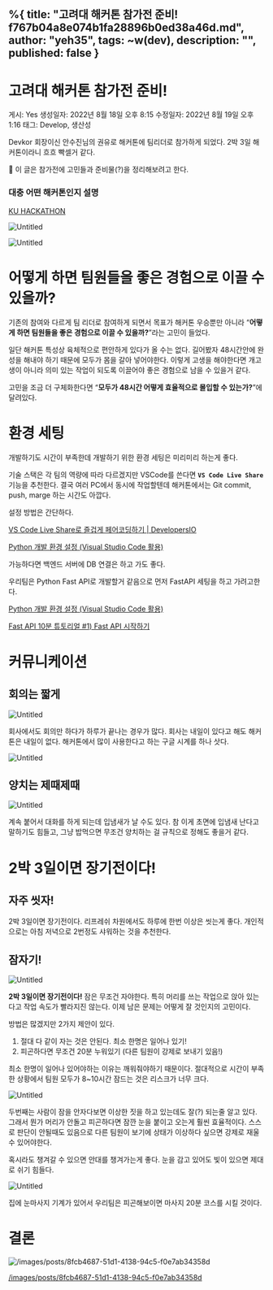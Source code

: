 %{
title: "고려대 해커톤 참가전 준비! f767b04a8e074b1fa28896b0ed38a46d.md",
author: "yeh35",
tags: ~w(dev),
description: "",
published: false
}
---
# 고려대 해커톤 참가전 준비!

게시: Yes
생성일자: 2022년 8월 18일 오후 8:15
수정일자: 2022년 8월 19일 오후 1:16
태그: Develop, 생산성

Devkor 회장이신 안수진님의 권유로 해커톤에 팀리더로 참가하게 되었다.
2박 3일 해커톤이라니 흐흐 빡셀거 같다.

<aside>
📢 이 글은 참가전에 고민들과 준비물(?)을 정리해보려고 한다.

</aside>

### 대충 어떤 해커톤인지 설명

[KU HACKATHON](https://connecthon.com/about)

![Untitled](/images/posts/e59e8803-ed79-4871-a4d5-1507c14a8e62.png)

![Untitled](/images/posts/319c5c61-2233-4b6b-a4bc-26b0282a09db.png)

# **어떻게 하면 팀원들을 좋은 경험으로 이끌 수 있을까?**

기존의 참여와 다르게 팀 리더로 참여하게 되면서 목표가 해커톤 우승뿐만 아니라 “**어떻게 하면 팀원들을 좋은 경험으로 이끌 수 있을까?**”라는 고민이 들었다. 

일단 해커톤 특성상 육체적으로 편안하게 있다가 올 수는 없다. 길어봤자 48시간안에 완성을 해내야 하기 때문에 모두가 몸을 갈아 넣어야한다. 이렇게 고생을 해야한다면 개고생이 아니라 의미 있는 작업이 되도록 이끌어야 좋은 경험으로 남을 수 있을거 같다. 

고민을 조금 더 구체화한다면 “**모두가 48시간 어떻게 효율적으로 몰입할 수 있는가?**”에 달려있다.

# 환경 세팅

개발하기도 시간이 부족한데 개발하기 위한 환경 세팅은 미리미리 하는게 좋다.

기술 스택은 각 팀의 역량에 따라 다르겠지만 VSCode를 쓴다면 **`VS Code Live Share`** 기능을 추천한다. 결국 여러 PC에서 동시에 작업할텐데 해커톤에서는 Git commit, push, marge 하는 시간도 아깝다.

설정 방법은 간단하다. 

[VS Code Live Share로 즐겁게 페어코딩하기 | DevelopersIO](https://dev.classmethod.jp/articles/vs-code-live-share-pair-coding/)

[Python 개발 환경 설정 (Visual Studio Code 활용)](https://rswm-ju.tistory.com/2)

가능하다면 백엔드 서버에 DB 연결은 하고 가도 좋다.

우리팀은 Python Fast API로 개발할거 같음으로 먼저 FastAPI 세팅을 하고 가려고한다.

[Python 개발 환경 설정 (Visual Studio Code 활용)](https://rswm-ju.tistory.com/2)

[Fast API 10분 튜토리얼 #1) Fast API 시작하기](https://facerain.club/fast-api-tutorial-1/)

# 커뮤니케이션

## 회의는 짧게

![Untitled](/images/posts/63149fd4-5c73-4188-8793-07c741cbdc0b.png)

회사에서도 회의만 하다가 하루가 끝나는 경우가 많다. 회사는 내일이 있다고 해도 해커톤은 내일이 없다. 해커톤에서 많이 사용한다고 하는 구글 시계를 하나 삿다. 

![Untitled](/images/posts/7e44317d-c7fa-4c2c-9d98-98b42be9a2ea.png)

## 양치는 제때제때

![Untitled](/images/posts/341a2eab-b350-45c2-9a31-63708c9c3c6e.png)

계속 붙어서 대화를 하게 되는데 입냄새가 날 수도 있다. 참 이게 초면에 입냄새 난다고 말하기도 힘들고, 그냥 밥먹으면 무조건 양치하는 걸 규칙으로 정해도 좋을거 같다.

# **2박 3일이면 장기전이다!**

## 자주 씻자!

2박 3일이면 장기전이다. 리프레쉬 차원에서도 하루에 한번 이상은 씻는게 좋다. 
개인적으로는 아침 저녁으로 2번정도 샤워하는 것을 추천한다.

## 잠자기!

![Untitled](/images/posts/55944e46-e0e3-4d1b-bc5b-bb65e31bc5b9.png)

**2박 3일이면 장기전이다!** 잠은 무조건 자야한다. 특히 머리를 쓰는 작업으로 앉아 있는다고 작업 속도가 빨라지진 않는다. 이제 남은 문제는 어떻게 잘 것인지의 고민이다. 

방법은 많겠지만 2가지 제안이 있다. 

1. 절대 다 같이 자는 것은 안된다. 최소 한명은 일어나 있기!
2. 피곤하다면 무조건 20분 누워있기 (다른 팀원이 강제로 보내기 있음!)

최소 한명이 일어나 있어야하는 이유는 깨워줘야하기 때문이다. 절대적으로 시간이 부족한 상황에서 팀원 모두가 8~10시간 잠드는 것은 리스크가 너무 크다.

![Untitled](/images/posts/247866e7-6dab-4f56-a833-5c8a56b5fa7d.png)

두번째는 사람이 잠을 안자다보면 이상한 짓을 하고 있는데도 잘(?) 되는줄 알고 있다. 
그래서 뭔가 머리가 안돌고 피곤하다면 잠깐 눈을 붙이고 오는게 훨씬 효율적이다. 스스로 판단이 안될때도 있음으로 다른 팀원이 보기에 상태가 이상하다 싶으면 강제로 재울 수 있어야한다.

혹시라도 챙겨갈 수 있으면 안대를 챙겨가는게 좋다. 눈을 감고 있어도 빛이 있으면 제대로 쉬기 힘들다.

![Untitled](/images/posts/58b6ef4c-dc50-48a2-9b1c-ab929960ec00.png)

집에 눈마사지 기계가 있어서 우리팀은 피곤해보이면 마사지 20분 코스를 시킬 것이다.

# 결론

![[/images/posts/8fcb4687-51d1-4138-94c5-f0e7ab34358d](/images/posts/8fcb4687-51d1-4138-94c5-f0e7ab34358d)](%E1%84%80%E1%85%A9%E1%84%85%E1%85%A7%E1%84%83%E1%85%A2%20%E1%84%92%E1%85%A2%E1%84%8F%E1%85%A5%E1%84%90%E1%85%A9%E1%86%AB%20%E1%84%8E%E1%85%A1%E1%86%B7%E1%84%80%E1%85%A1%E1%84%8C%E1%85%A5%E1%86%AB%20%E1%84%8C%E1%85%AE%E1%86%AB%E1%84%87%E1%85%B5!%20f767b04a8e074b1fa28896b0ed38a46d/Untitled%208.png)

[/images/posts/8fcb4687-51d1-4138-94c5-f0e7ab34358d](/images/posts/8fcb4687-51d1-4138-94c5-f0e7ab34358d)